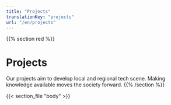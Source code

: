 ```yaml
---
title: "Projects"
translationKey: "projects"
url: "/en/projects"
---
```


{{% section red %}}
# Projects

Our projects aim to develop local and regional tech scene. Making knowledge available moves the society forward.
{{% /section %}}

{{< section_file "body" >}}